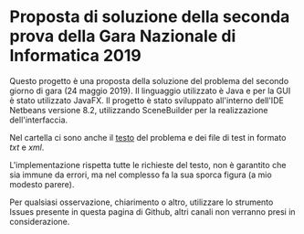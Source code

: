 # Proposta di soluzione della seconda prova della Gara Nazionale di Informatica 2019

Questo progetto è una proposta della soluzione del problema del secondo giorno di gara (24 maggio 2019).
Il linguaggio utilizzato è Java e per la GUI è stato utilizzato JavaFX. Il progetto è stato sviluppato all'interno dell'IDE Netbeans versione 8.2, utilizzando SceneBuilder per la realizzazione dell'interfaccia.

Nel cartella ci sono anche il [testo](testo_seconda_giornata.pdf) del problema e dei file di test in formato *txt* e *xml*.

L'implementazione rispetta tutte le richieste del testo, non è garantito che sia immune da errori, ma nel complesso fa la sua sporca figura (a mio modesto parere).

Per qualsiasi osservazione, chiarimento o altro, utilizzare lo strumento Issues presente in questa pagina di Github, altri canali non verranno presi in considerazione.
